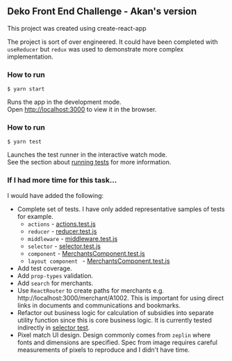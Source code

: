## Deko Front End Challenge - Akan's version
This project was created using create-react-app

The project is sort of over engineered. It could have been completed with `useReducer` but `redux` was used to 
demonstrate more complex implementation.

### How to run
```
$ yarn start
```

Runs the app in the development mode.<br />
Open [http://localhost:3000](http://localhost:3000) to view it in the browser.

### How to run
```
$ yarn test
```

Launches the test runner in the interactive watch mode.<br />
See the section about [running tests](https://facebook.github.io/create-react-app/docs/running-tests) for more information.

### If I had more time for this task...
I would have added the following:
 * Complete set of tests. I have only added representative samples of tests for example.
   * `actions` - [actions.test.js](./src/redux/merchant/actions.test.js)
   * `reducer` - [reducer.test.js](./src/redux/merchant/reducer.test.js)
   * `middleware` - [middleware.test.js](./src/redux/merchants/middleware.test.js)
   * `selector` - [selector.test.js](./src/redux/merchants/selector.test.js)
   * `component` - [MerchantsComponent.test.js](./src/components/Merchants/MerchantsComponent.test.js)
   * `layout component ` - [MerchantsComponent.test.js](./src/components/Merchant/MerchantLayoutComponent.test.js)
 * Add test coverage.
 * Add `prop-types` validation.
 * Add `search` for merchants.
 * Use `ReactRouter` to create paths for merchants e.g. http://localhost:3000/merchant/A1002. This is important 
   for using direct links in documents and communications and bookmarks.
 * Refactor out business logic for calculation of subsidies into separate utility function since this is core business 
   logic. It is currently tested indirectly in [selector test](./src/redux/merchant/selector.test.js).
 * Pixel match UI design. Design commonly comes from `zeplin` where fonts and dimensions are specified. 
   Spec from image requires careful measurements of pixels to reproduce and I didn't have time.
